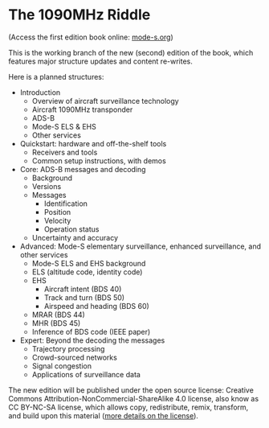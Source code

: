 The 1090MHz Riddle
============================================================

(Access the first edition book online: [mode-s.org](http://mode-s.org))

This is the working branch of the new (second) edition of the book, which features major structure updates and content re-writes.

Here is a planned structures:

- Introduction
  - Overview of aircraft surveillance technology
  - Aircraft 1090MHz transponder
  - ADS-B
  - Mode-S ELS & EHS
  - Other services
- Quickstart: hardware and off-the-shelf tools
  - Receivers and tools
  - Common setup instructions, with demos
- Core: ADS-B messages and decoding
  - Background
  - Versions
  - Messages
    - Identification
    - Position
    - Velocity
    - Operation status
  - Uncertainty and accuracy
- Advanced: Mode-S elementary surveillance, enhanced surveillance, and other services
  - Mode-S ELS and EHS background
  - ELS (altitude code, identity code)
  - EHS
    - Aircraft intent (BDS 40)
    - Track and turn (BDS 50)
    - Airspeed and heading (BDS 60)
  - MRAR (BDS 44)
  - MHR (BDS 45)
  - Inference of BDS code (IEEE paper)
- Expert: Beyond the decoding the messages
  - Trajectory processing
  - Crowd-sourced networks
  - Signal congestion
  - Applications of surveillance data


The new edition will be published under the open source license: Creative Commons Attribution-NonCommercial-ShareAlike 4.0 license, also know as CC BY-NC-SA license, which allows copy, redistribute, remix, transform, and build upon this material ([more details on the license](https://creativecommons.org/licenses/by-nc-sa/4.0/)).
